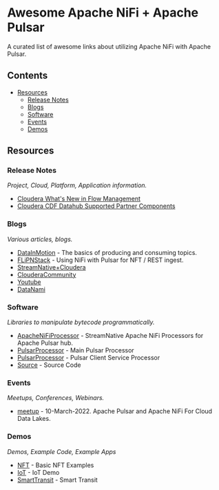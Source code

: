 # Awesome Apache NiFi + Apache Pulsar


A curated list of awesome links about utilizing Apache NiFi with Apache Pulsar.

## Contents

- [Resources](#resources)
  - [Release Notes](#release-notes)
  - [Blogs](#blogs)
  - [Software](#software)
  - [Events](#events)
  - [Demos](#demos)

## Resources

### Release Notes

_Project, Cloud, Platform, Application information._

- [Cloudera What's New in Flow Management](https://docs.cloudera.com/cdf-datahub/7.2.14/release-notes/topics/cdf-datahub-whats-new-flow-management.html)
- [Cloudera CDF Datahub Supported Partner Components](https://docs.cloudera.com/cdf-datahub/7.2.14/release-notes/topics/cdf-datahub-supported-partner-components.html)


### Blogs

_Various articles, blogs._

- [DataInMotion](https://www.datainmotion.dev/2021/11/producing-and-consuming-pulsar-messages.html) - The basics of producing and consuming topics.
- [FLiPNStack](https://medium.com/@tspann/streaming-nft-analytics-with-apache-nifi-and-apache-pulsar-flipn-stack-6c1d944d1087) - Using NiFi with Pulsar for NFT / REST ingest.
- [StreamNative+Cloudera](https://streamnative.io/blog/release/2022-03-09-cloudera-and-streamnative-announce-the-integration-of-apache-nifi-and-apache-pulsar/)
- [ClouderaCommunity](https://community.cloudera.com/t5/Community-Articles/Using-Apache-NiFi-with-Apache-Pulsar-for-Streaming/ta-p/337891)
- [Youtube](https://youtu.be/LZG9IU6O78A)
- [DataNami](https://www.datanami.com/2022/03/09/code-for-pulsar-nifi-tie-up-now-open-source/)

### Software

_Libraries to manipulate bytecode programmatically._

- [ApacheNiFiProcessor](https://streamnative.io/apache-nifi-connector/) - StreamNative Apache NiFi Processors for Apache Pulsar hub.
- [PulsarProcessor](https://repo1.maven.org/maven2/io/streamnative/connectors/nifi-pulsar-nar/1.15.2/) - Main Pulsar Processor
- [PulsarProcessor](https://repo1.maven.org/maven2/io/streamnative/connectors/nifi-pulsar-client-service-nar/1.15.2/) - Pulsar Client Service Processor
- [Source](https://github.com/streamnative/pulsar-nifi-bundle) - Source Code

### Events

_Meetups, Conferences, Webinars._

- [meetup](https://www.meetup.com/SF-Bay-Area-Apache-Pulsar-Meetup/events/283837999/) - 10-March-2022.  Apache Pulsar and Apache NiFi For Cloud Data Lakes.

### Demos

_Demos, Example Code, Example Apps_

- [NFT](https://github.com/tspannhw/FLiPN-NFT) - Basic NFT Examples
- [IoT](https://github.com/tspannhw/FLiPN-Demos) - IoT Demo
- [SmartTransit](https://github.com/tspannhw/FLiP-Transit) - Smart Transit

